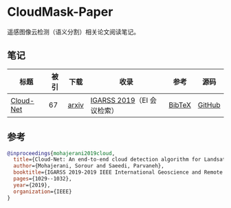 # CloudMask-Paper

遥感图像云检测（语义分割）相关论文阅读笔记。

## 笔记

| 标题                           | 被引 | 下载                                          | 收录                                                                                | 参考            | 源码                                                                                            |
| ------------------------------ | ---- | --------------------------------------------- | ----------------------------------------------------------------------------------- | --------------- | ----------------------------------------------------------------------------------------------- |
| [Cloud-Net](/notes/Cloud-Net/) | 67   | [arxiv](https://arxiv.org/pdf/1901.10077.pdf) | [IGARSS 2019](https://ieeexplore.ieee.org/abstract/document/8898776)（EI 会议检索） | [BibTeX](#参考) | [GitHub](https://github.com/SorourMo/Cloud-Net-A-semantic-segmentation-CNN-for-cloud-detection) |

## 参考

```BibTeX
@inproceedings{mohajerani2019cloud,
  title={Cloud-Net: An end-to-end cloud detection algorithm for Landsat 8 imagery},
  author={Mohajerani, Sorour and Saeedi, Parvaneh},
  booktitle={IGARSS 2019-2019 IEEE International Geoscience and Remote Sensing Symposium},
  pages={1029--1032},
  year={2019},
  organization={IEEE}
}
```
